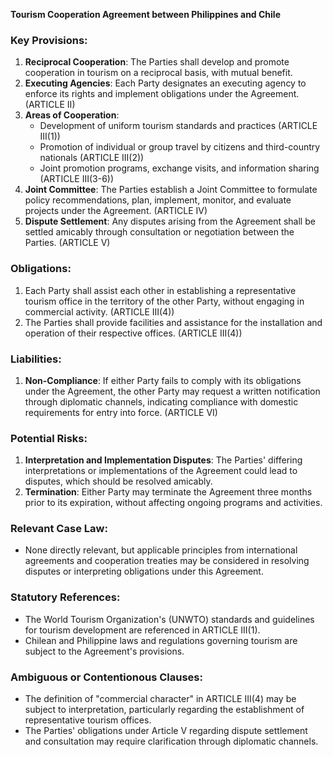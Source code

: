 **Tourism Cooperation Agreement between Philippines and Chile**

### Key Provisions:

1. **Reciprocal Cooperation**: The Parties shall develop and promote cooperation in tourism on a reciprocal basis, with mutual benefit.
2. **Executing Agencies**: Each Party designates an executing agency to enforce its rights and implement obligations under the Agreement. (ARTICLE II)
3. **Areas of Cooperation**:
	* Development of uniform tourism standards and practices (ARTICLE III(1))
	* Promotion of individual or group travel by citizens and third-country nationals (ARTICLE III(2))
	* Joint promotion programs, exchange visits, and information sharing (ARTICLE III(3-6))
4. **Joint Committee**: The Parties establish a Joint Committee to formulate policy recommendations, plan, implement, monitor, and evaluate projects under the Agreement. (ARTICLE IV)
5. **Dispute Settlement**: Any disputes arising from the Agreement shall be settled amicably through consultation or negotiation between the Parties. (ARTICLE V)

### Obligations:

1. Each Party shall assist each other in establishing a representative tourism office in the territory of the other Party, without engaging in commercial activity. (ARTICLE III(4))
2. The Parties shall provide facilities and assistance for the installation and operation of their respective offices. (ARTICLE III(4))

### Liabilities:

1. **Non-Compliance**: If either Party fails to comply with its obligations under the Agreement, the other Party may request a written notification through diplomatic channels, indicating compliance with domestic requirements for entry into force. (ARTICLE VI)

### Potential Risks:

1. **Interpretation and Implementation Disputes**: The Parties' differing interpretations or implementations of the Agreement could lead to disputes, which should be resolved amicably.
2. **Termination**: Either Party may terminate the Agreement three months prior to its expiration, without affecting ongoing programs and activities.

### Relevant Case Law:

* None directly relevant, but applicable principles from international agreements and cooperation treaties may be considered in resolving disputes or interpreting obligations under this Agreement.

### Statutory References:

* The World Tourism Organization's (UNWTO) standards and guidelines for tourism development are referenced in ARTICLE III(1).
* Chilean and Philippine laws and regulations governing tourism are subject to the Agreement's provisions.

### Ambiguous or Contentionous Clauses:

* The definition of "commercial character" in ARTICLE III(4) may be subject to interpretation, particularly regarding the establishment of representative tourism offices.
* The Parties' obligations under Article V regarding dispute settlement and consultation may require clarification through diplomatic channels.